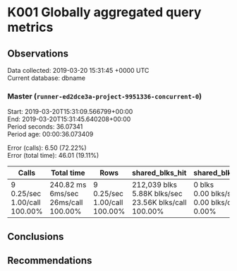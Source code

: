 # K001 Globally aggregated query metrics

## Observations ##
Data collected: 2019-03-20 15:31:45 +0000 UTC  
Current database: dbname  



### Master (`runner-ed2dce3a-project-9951336-concurrent-0`) ###
Start: 2019-03-20T15:31:09.566799+00:00  
End: 2019-03-20T15:31:45.640208+00:00  
Period seconds: 36.07341  
Period age: 00:00:36.073409  

Error (calls): 6.50 (72.22%)  
Error (total time): 46.01 (19.11%)

Calls | Total&nbsp;time | Rows | shared_blks_hit | shared_blks_read | shared_blks_dirtied | shared_blks_written | blk_read_time | blk_write_time | kcache_reads | kcache_writes | kcache_user_time_ms | kcache_system_time 
-------|------------|------|-----------------|------------------|---------------------|---------------------|---------------|----------------|--------------|---------------|---------------------|--------------------
9<br/>0.25/sec<br/>1.00/call<br/>100.00% |240.82&nbsp;ms<br/>6ms/sec<br/>26ms/call<br/>100.00% |9<br/>0.25/sec<br/>1.00/call<br/>100.00% |212,039&nbsp;blks<br/>5.88K&nbsp;blks/sec<br/>23.56K&nbsp;blks/call<br/>100.00% |0&nbsp;blks<br/>0.00&nbsp;blks/sec<br/>0.00&nbsp;blks/call<br/>0.00% |0&nbsp;blks<br/>0.00&nbsp;blks/sec<br/>0.00&nbsp;blks/call<br/>0.00% |0&nbsp;blks<br/>0.00&nbsp;blks/sec<br/>0.00&nbsp;blks/call<br/>0.00% |0.00&nbsp;ms<br/>0s/sec<br/>0s/call<br/>0.00% |0.00&nbsp;ms<br/>0s/sec<br/>0s/call<br/>0.00% |0.00&nbsp;bytes<br/>0.00&nbsp;bytes/sec<br/>0.00&nbsp;bytes/call<br/>0.00% |0.00&nbsp;bytes<br/>0.00&nbsp;bytes/sec<br/>0.00&nbsp;bytes/call<br/>0.00% |0.00&nbsp;ms<br/>0s/sec<br/>0s/call<br/>0.00% |0.00&nbsp;ms<br/>0s/sec<br/>0s/call<br/>0.00%





## Conclusions ##


## Recommendations ##

